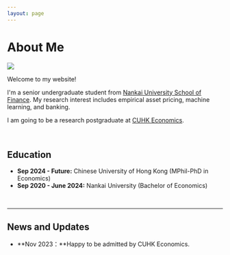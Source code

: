 ```yaml
---
layout: page
---
```


# About Me

<img src="https://yitongshang121.github.io/graduation.jpg" class="floatpic"> 

Welcome to my website!

I'm a senior undergraduate student from [Nankai University School of Finance](http://en.finance.nankai.edu.cn/). My research interest includes empirical asset pricing, machine learning, and banking.

I am going to be a research postgraduate at [CUHK Economics](https://www.econ.cuhk.edu.hk/econ/en-gb/).

<br>

## Education

- **Sep 2024 - Future:** Chinese University of Hong Kong (MPhil-PhD in Economics)
- **Sep 2020 - June 2024:** Nankai University (Bachelor of Economics)

<br>

---

## News and Updates

- **Nov 2023：**Happy to be admitted by CUHK Economics.

<br>

